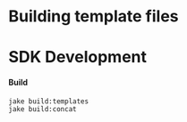 # Building template files


# SDK Development

#### Build 
```
jake build:templates
jake build:concat 
```